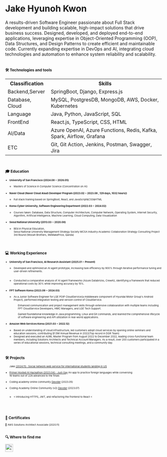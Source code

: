 # Jake Hyunoh Kwon 
A results-driven Software Engineer passionate about Full Stack development and building scalable, high-impact solutions that drive business success. Designed, developed, and deployed end-to-end applications, leveraging expertise in Object-Oriented Programming (OOP), Data Structures, and Design Patterns to create efficient and maintainable code. Currently expanding expertise in DevOps and AI, integrating cloud technologies and automation to enhance system reliability and scalability. <br><br>
<div style="font-size:8px;">

<div>

## 🛠  Technologies and tools

<table>
  <th>
    Classification
  </th>
  <th>
    Skills
  </th>
  <tr>
    <td>Backend,Server</td>
    <td>SpringBoot, Django, Express.js</td>
  </tr>
  <tr>
    <td>Database, Cloud</td>
    <td>MySQL, PostgresDB, MongoDB, AWS, Docker, Kubernetes </td>
  </tr>
  <tr>
    <td>Language</td>
    <td>Java, Python, JavaScript, SQL </td>
  </tr>
   <tr>
   <tr>
    <td>FrontEnd</td>
    <td>React.js, TypeScript, CSS, HTML</td>
   </tr>
   <tr>
    <td>AI/Data</td>
    <td>Azure OpenAI, Azure Functions, Redis, Kafka, Spark, Airflow, Grafana </td>
   </tr>
   <tr>
    <td>ETC</td>
    <td>Git, Git Action, Jenkins, Postman, Swagger, Jira  
 </td>
   </tr>



</table>


<br>

## 🎓  Education


<ul><li><h4>University of San Francisco (2024.08 ~ 2026.05) </h4></li>
  <ul>
    <li>Masters of Science in Computer Science (Concentration on AI) </li>
  </ul>
</ul>


<ul>
  <li><h4>Naver Cloud (Naver Cloud AIaaS Developer Program (2023.02 ~ 2023.08 , 129 days, 1032 hours)) </h4></li>
  <ul>
    <li>Full stack training based on SpringBoot, React, and JavaScript&CSS&HTML</li>
  </ul>
</ul>
  
  
<ul>
  <li><h4>Korea Cyber ​​University, Software Engineering Department (2022.03 ~ 2024.02) </h4>  </li>
  <ul>
  <li>Courses taken: Database, Data Structure, Computer Architecture, Computer Network, Operating System, Internet Security, Algorithm, Artificial Intelligence, Machine Learning, Cloud   Computing, Data Visualization
    </li>
   </ul> 
</ul>

<ul>
  <li>
<h4> Seoul National University (2013.03 ~ 2020.08) </h4></li>
  <ul><li>
BEd in Physical Education,<br>
Seoul National University Management Strategy Society MCSA Industry-Academic Collaboration Strategy Consulting Project 3rd Round (Wooah Brothers, WeMakePrice, Qanda)</li>
  </ul>
</ul>
<br><br>

## 💻  Working Experience

<ul><li><h4>University of San Francisco, AI Research Assistant (2025.01 ~ Present)</h4></li>
  <ul>
<li>Developed and optimized an AI agent prototype, increasing task efficiency by 900% through iterative performance tuning and user-driven refinements. </li>
<br><br>
<li>Conducted a comparative analysis of AI agent frameworks (Azure Databricks, CrewAI), identifying a framework that reduced operational costs by 30% while improving accuracy by 15%.</li>
</ul></ul>


<ul><li><h4>FPT Software Korea (2023.09 ~ 2024.03)</h4></li>
  <ul>
<li>As a Junior Software Engineer for LGE POIP CloudService(a middleware component of Hyundai Motor Group's Android Project), performed integration testing and version control of CloudService.</li>
 
<ul>Enhanced communication and project management skills through extensive collaboaration with multiple teams including FPT CloudService Developers, HMC Managers, and LGE Tech Support.</ul>
    <ul>
 
Gained foundational knowledge in Java programming, Linux and Git commands, and leanred the comprehensive lifecycle of software engineering and API utilization in real-world applications.</ul>
    </ul>
</ul>

  
<ul>
<li><h4>Amazon Web Services Korea (2021.03 ~ 2022.12)</h4></li>
<ul><li>Based on understanding of cloud infrastructure, led customers adopt cloud services by opening online seminars and education sessions, contributing $1.5M Annual Revenue in 2022(Top record in DGR Team)</li>
<li>
Designed and executed an AI/ML Master Program from August 2022 to December 2022, leading cross-functional team members, including Solutions Architects and Technical Account Managers. As a result, over 200 customers participated in a series of educational sessions, technical consulting meetings, and a community day.</li>
</ul></ul>




<br>

## 🛠   Projects 

<ul>
Jake <a href="https://github.com/kwohyuno/SideProject-Jake.git">(2024.11) : Social network web service for international students landing in US    <br>



<br>

<li>Primer Hosted AI Hackathon (2023.04) : <a href="https://www.youtube.com/watch?v=sNOpKLsg_84">Just-Say</a> An app to practice foreign languages ​​while conversing <br> 16 teams out of 226 advanced to the finals</li>

<br>

<li>Coding academy online community <a href="https://github.com/kddongkyu/bit701-four-semi">Devster</a> (2023.05)</li>

<br>

<li>
Coding Academy Online Community (v2)
<a href="https://github.com/kddongkyu/bit701-four-semi">Devster</a> (2023.07)</li>
<br>
<ul><li>
  <
Introducing HTTPS, JWT, and refactoring the frontend to React
<
  </li></ul>
<br>

</ul>  

<br><br>




## 📖  Certificates

📝 AWS Solutions Architect Associate (2020.11) 
<br><br>

## 🔍  Where to find me


[<img src="https://img.shields.io/badge/LinkedIn-282C34?logo=linkedin&logoColor=0077B5" alt="LinkedIn logo" title="LinkedIn" height="25" />](https://www.linkedin.com/in/현오-권-395684188/)

<br>



